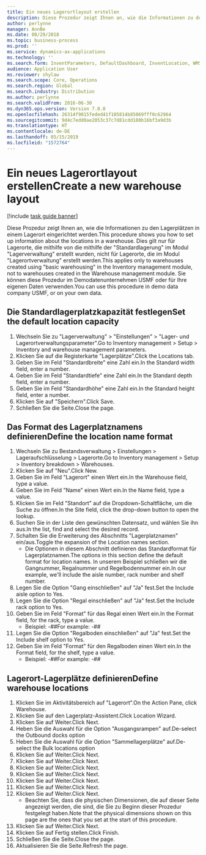 ```yaml
---
title: Ein neues Lagerortlayout erstellen
description: Diese Prozedur zeigt Ihnen an, wie die Informationen zu den Lagerplätzen in einem Lagerort eingerichtet werden.
author: perlynne
manager: AnnBe
ms.date: 08/29/2018
ms.topic: business-process
ms.prod: ''
ms.service: dynamics-ax-applications
ms.technology: ''
ms.search.form: InventParameters, DefaultDashboard, InventLocation, WMSLocationWizard
audience: Application User
ms.reviewer: shylaw
ms.search.scope: Core, Operations
ms.search.region: Global
ms.search.industry: Distribution
ms.author: perlynne
ms.search.validFrom: 2016-06-30
ms.dyn365.ops.version: Version 7.0.0
ms.openlocfilehash: 26314f9015feded41f105814b85069fff0c62964
ms.sourcegitcommit: 9d4c7edd0ae2053c37c7d81cdd180b16bf3a9d3b
ms.translationtype: HT
ms.contentlocale: de-DE
ms.lasthandoff: 05/15/2019
ms.locfileid: "1572764"
---
```

# <a name="create-a-new-warehouse-layout"></a><span data-ttu-id="11cca-103">Ein neues Lagerortlayout erstellen</span><span class="sxs-lookup"><span data-stu-id="11cca-103">Create a new warehouse layout</span></span>

[!include [task guide banner](../../includes/task-guide-banner.md)]

<span data-ttu-id="11cca-104">Diese Prozedur zeigt Ihnen an, wie die Informationen zu den Lagerplätzen in einem Lagerort eingerichtet werden.</span><span class="sxs-lookup"><span data-stu-id="11cca-104">This procedure shows you how to set up information about the locations in a warehouse.</span></span> <span data-ttu-id="11cca-105">Dies gilt nur für Lagerorte, die mithilfe von die mithilfe der "Standardlagerung" im Modul "Lagerverwaltung" erstellt wurden, nicht für Lagerorte, die im Modul "Lagerortverwaltung" erstellt werden.</span><span class="sxs-lookup"><span data-stu-id="11cca-105">This applies only to warehouses created using "basic warehousing" in the Inventory management module, not to warehouses created in the Warehouse management module.</span></span> <span data-ttu-id="11cca-106">Sie können diese Prozedur im Demodatenunternehmen USMF oder für Ihre eigenen Daten verwenden.</span><span class="sxs-lookup"><span data-stu-id="11cca-106">You can use this procedure in demo data company USMF, or on your own data.</span></span>


## <a name="set-the-default-location-capacity"></a><span data-ttu-id="11cca-107">Die Standardlagerplatzkapazität festlegen</span><span class="sxs-lookup"><span data-stu-id="11cca-107">Set the default location capacity</span></span>
1. <span data-ttu-id="11cca-108">Wechseln Sie zu "Lagerverwaltung" > "Einstellungen" > "Lager- und Lagerortverwaltungsparameter".</span><span class="sxs-lookup"><span data-stu-id="11cca-108">Go to Inventory management > Setup > Inventory and warehouse management parameters.</span></span>
2. <span data-ttu-id="11cca-109">Klicken Sie auf die Registerkarte "Lagerplätze".</span><span class="sxs-lookup"><span data-stu-id="11cca-109">Click the Locations tab.</span></span>
3. <span data-ttu-id="11cca-110">Geben Sie im Feld "Standardbreite" eine Zahl ein.</span><span class="sxs-lookup"><span data-stu-id="11cca-110">In the Standard width field, enter a number.</span></span>
4. <span data-ttu-id="11cca-111">Geben Sie im Feld "Standardtiefe" eine Zahl ein.</span><span class="sxs-lookup"><span data-stu-id="11cca-111">In the Standard depth field, enter a number.</span></span>
5. <span data-ttu-id="11cca-112">Geben Sie im Feld "Standardhöhe" eine Zahl ein.</span><span class="sxs-lookup"><span data-stu-id="11cca-112">In the Standard height field, enter a number.</span></span>
6. <span data-ttu-id="11cca-113">Klicken Sie auf "Speichern".</span><span class="sxs-lookup"><span data-stu-id="11cca-113">Click Save.</span></span>
7. <span data-ttu-id="11cca-114">Schließen Sie die Seite.</span><span class="sxs-lookup"><span data-stu-id="11cca-114">Close the page.</span></span>

## <a name="define-the-location-name-format"></a><span data-ttu-id="11cca-115">Das Format des Lagerplatznamens definieren</span><span class="sxs-lookup"><span data-stu-id="11cca-115">Define the location name format</span></span>
1. <span data-ttu-id="11cca-116">Wechseln Sie zu Bestandsverwaltung > Einstellungen > Lageraufschlüsselung > Lagerorte.</span><span class="sxs-lookup"><span data-stu-id="11cca-116">Go to Inventory management > Setup > Inventory breakdown > Warehouses.</span></span>
2. <span data-ttu-id="11cca-117">Klicken Sie auf "Neu".</span><span class="sxs-lookup"><span data-stu-id="11cca-117">Click New.</span></span>
3. <span data-ttu-id="11cca-118">Geben Sie im Feld "Lagerort" einen Wert ein.</span><span class="sxs-lookup"><span data-stu-id="11cca-118">In the Warehouse field, type a value.</span></span>
4. <span data-ttu-id="11cca-119">Geben Sie im Feld "Name" einen Wert ein.</span><span class="sxs-lookup"><span data-stu-id="11cca-119">In the Name field, type a value.</span></span>
5. <span data-ttu-id="11cca-120">Klicken Sie im Feld "Standort" auf die Dropdown-Schaltfläche, um die Suche zu öffnen.</span><span class="sxs-lookup"><span data-stu-id="11cca-120">In the Site field, click the drop-down button to open the lookup.</span></span>
6. <span data-ttu-id="11cca-121">Suchen Sie in der Liste den gewünschten Datensatz, und wählen Sie ihn aus.</span><span class="sxs-lookup"><span data-stu-id="11cca-121">In the list, find and select the desired record.</span></span>
7. <span data-ttu-id="11cca-122">Schalten Sie die Erweiterung des Abschnitts "Lagerplatznamen" ein/aus.</span><span class="sxs-lookup"><span data-stu-id="11cca-122">Toggle the expansion of the Location names section.</span></span>
    * <span data-ttu-id="11cca-123">Die Optionen in diesem Abschnitt definieren das Standardformat für Lagerplatznamen.</span><span class="sxs-lookup"><span data-stu-id="11cca-123">The options in this section define the default format for location names.</span></span> <span data-ttu-id="11cca-124">In unserem Beispiel schließen wir die Gangnummer, Regalnummer und Regelbodennummer ein.</span><span class="sxs-lookup"><span data-stu-id="11cca-124">In our example, we'll include the aisle number, rack number and shelf number.</span></span>  
8. <span data-ttu-id="11cca-125">Legen Sie die Option "Gang einschließen" auf "Ja" fest.</span><span class="sxs-lookup"><span data-stu-id="11cca-125">Set the Include aisle option to Yes.</span></span>
9. <span data-ttu-id="11cca-126">Legen Sie die Option "Regal einschließen" auf "Ja" fest.</span><span class="sxs-lookup"><span data-stu-id="11cca-126">Set the Include rack option to Yes.</span></span> 
10. <span data-ttu-id="11cca-127">Geben Sie im Feld "Format" für das Regal einen Wert ein.</span><span class="sxs-lookup"><span data-stu-id="11cca-127">In the Format field, for the rack, type a value.</span></span>
    * <span data-ttu-id="11cca-128">Beispiel: -##</span><span class="sxs-lookup"><span data-stu-id="11cca-128">For example: -##</span></span>  
11. <span data-ttu-id="11cca-129">Legen Sie die Option "Regalboden einschließen" auf "Ja" fest.</span><span class="sxs-lookup"><span data-stu-id="11cca-129">Set the Include shelf option to Yes.</span></span>
12. <span data-ttu-id="11cca-130">Geben Sie im Feld "Format" für den Regalboden einen Wert ein.</span><span class="sxs-lookup"><span data-stu-id="11cca-130">In the Format field, for the shelf, type a value.</span></span>
    * <span data-ttu-id="11cca-131">Beispiel: -##</span><span class="sxs-lookup"><span data-stu-id="11cca-131">For example: -##</span></span>  

## <a name="define-warehouse-locations"></a><span data-ttu-id="11cca-132">Lagerort-Lagerplätze definieren</span><span class="sxs-lookup"><span data-stu-id="11cca-132">Define warehouse locations</span></span>
1. <span data-ttu-id="11cca-133">Klicken Sie im Aktivitätsbereich auf "Lagerort".</span><span class="sxs-lookup"><span data-stu-id="11cca-133">On the Action Pane, click Warehouse.</span></span>
2. <span data-ttu-id="11cca-134">Klicken Sie auf den Lagerplatz-Assistent.</span><span class="sxs-lookup"><span data-stu-id="11cca-134">Click Location Wizard.</span></span>
3. <span data-ttu-id="11cca-135">Klicken Sie auf Weiter.</span><span class="sxs-lookup"><span data-stu-id="11cca-135">Click Next.</span></span>
4. <span data-ttu-id="11cca-136">Heben Sie die Auswahl für die Option "Ausgangsrampen" auf.</span><span class="sxs-lookup"><span data-stu-id="11cca-136">De-select the Outbound docks option</span></span>
5. <span data-ttu-id="11cca-137">Heben Sie die Auswahl für die Option "Sammellagerplätze" auf.</span><span class="sxs-lookup"><span data-stu-id="11cca-137">De-select the Bulk locations option</span></span>
6. <span data-ttu-id="11cca-138">Klicken Sie auf Weiter.</span><span class="sxs-lookup"><span data-stu-id="11cca-138">Click Next.</span></span>
7. <span data-ttu-id="11cca-139">Klicken Sie auf Weiter.</span><span class="sxs-lookup"><span data-stu-id="11cca-139">Click Next.</span></span>
8. <span data-ttu-id="11cca-140">Klicken Sie auf Weiter.</span><span class="sxs-lookup"><span data-stu-id="11cca-140">Click Next.</span></span>
9. <span data-ttu-id="11cca-141">Klicken Sie auf Weiter.</span><span class="sxs-lookup"><span data-stu-id="11cca-141">Click Next.</span></span>
10. <span data-ttu-id="11cca-142">Klicken Sie auf Weiter.</span><span class="sxs-lookup"><span data-stu-id="11cca-142">Click Next.</span></span>
11. <span data-ttu-id="11cca-143">Klicken Sie auf Weiter.</span><span class="sxs-lookup"><span data-stu-id="11cca-143">Click Next.</span></span>
12. <span data-ttu-id="11cca-144">Klicken Sie auf Weiter.</span><span class="sxs-lookup"><span data-stu-id="11cca-144">Click Next.</span></span>
    * <span data-ttu-id="11cca-145">Beachten Sie, dass die physischen Dimensionen, die auf dieser Seite angezeigt werden, die sind, die Sie zu Beginn dieser Prozedur festgelegt haben.</span><span class="sxs-lookup"><span data-stu-id="11cca-145">Note that the physical dimensions shown on this page are the ones that you set at the start of this procedure.</span></span>  
13. <span data-ttu-id="11cca-146">Klicken Sie auf Weiter.</span><span class="sxs-lookup"><span data-stu-id="11cca-146">Click Next.</span></span>
14. <span data-ttu-id="11cca-147">Klicken Sie auf Fertig stellen.</span><span class="sxs-lookup"><span data-stu-id="11cca-147">Click Finish.</span></span>
15. <span data-ttu-id="11cca-148">Schließen Sie die Seite.</span><span class="sxs-lookup"><span data-stu-id="11cca-148">Close the page.</span></span>
16. <span data-ttu-id="11cca-149">Aktualisieren Sie die Seite.</span><span class="sxs-lookup"><span data-stu-id="11cca-149">Refresh the page.</span></span>

